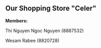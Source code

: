 <h2>Our Shopping Store "Celer"</h2>


<p class="lead"><strong>Members:</strong></p>
    <p>Thi Nguyen Ngoc Nguyen (8887532)</p>
    <p>Wesam Rabee (8820728)</p>
<div>




